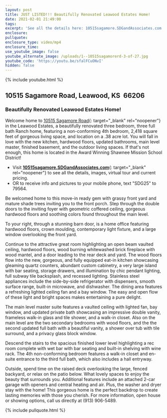 ```yaml
---
layout: post
title: JUST LISTED!!! Beautifully Renovated Leawood Estates Home!
date: 2021-02-01 21:49:00
tags:
excerpt: 'See all the details here: 10515sagamore.SDGandAssociates.com'
enclosure:
pullquote:
enclosure_type: video/mp4
enclosure_time:
use_youtube_image: false
youtube_alternate_image: /uploads/1--10515sagamorerd-3-of-27.jpg
youtube_code: 'https://youtu.be/sfalFCuONvI'
hidden: false
---
```


{% include youtube.html %}

## 10515 Sagamore Road, Leawood, KS&nbsp; 66206

### Beautifully Renovated Leawood Estates Home\!

Welcome home to [10515 Sagamore Road](http://10515sagamore.sdgandassociates.com){: target="_blank" rel="noopener"} in the Leawood Estates, a beautifully renovated three bedroom, three full bath Ranch home, featuring a non-conforming 4th bedroom, 2,418 square feet of gorgeous living space, and location on a .38 acre lot. You will fall in love with the new kitchen, hardwood floors, updated bathrooms, main level master, finished basement, and the outdoor living spaces. If that's not enough, this home is located in the Award Winning Shawnee Mission School District\!

* Visit [**10515sagamore.SDGandAssociates.com**](http://10515sagamore.sdgandassociates.com){: target="_blank" rel="noopener"} to see all the details, images, virtual tour and current pricing.
* OR to receive info and pictures to your mobile phone, text "SDG25" to 79564.

Be welcomed home to this move-in ready gem with grassy front yard and mature shade trees inviting you to the front porch. Step through the double doors to the inviting foyer with geometric coffered ceiling, gorgeous hardwood floors and soothing colors found throughout the main level.

To your right, through a stunning barn door, is a home office featuring hardwood floors, crown moulding, contemporary light fixture, and a large window overlooking the front yard.

Continue to the attractive great room highlighting an open beam vaulted ceiling, hardwood floors, wood burning whitewashed brick fireplace with wood mantel, and a door leading to the rear deck and yard. The wood floors flow into the new, gorgeous, and fully equipped eat-in kitchen showcasing gleaming quartz counters, abundant custom cabinetry, a very large island with bar seating, storage drawers, and illumination by chic pendant lighting, full subway tile backsplash, and recessed lighting. Stainless steel appliances include the side-by-side refrigerator with dispensers, smooth surface range, built-in microwave, and dishwasher. The dining area features a refreshing lighted ceiling fan and a bay window. The easy and open flow of these light and bright spaces makes entertaining a pure delight.

The main level master suite features a vaulted ceiling with lighted fan, bay window, and updated private bath showcasing an impressive double vanity, frameless walk-in glass and tile shower, and a walk-in closet. Also on the main level are the two secondary bedrooms with wood floors, and the the second updated full bath with a beautiful vanity, a shower over tub with tile surround, and a privacy glass block window.

Descend the stairs to the spacious finished lower level highlighting a rec room complete with wet bar with bar seating and built-in shelving with wine rack. The 4th non-conforming bedroom features a walk-in closet and en-suite entrance to the third full bath, which also includes a hall entryway.

Outside, spend time on the raised deck overlooking the large, fenced backyard, or relax on the patio below. What lovely spaces to enjoy the beauty that surrounds you. Additional features include an attached 2-car garage with openers and central heating and air. Plus, the washer and dryer stay with the home\! This gorgeous home is the perfect backdrop to create lasting memories with those you cherish. For more information, open house or showing options, call us directly at (913) 906-5489.

{% include pullquote.html %}
